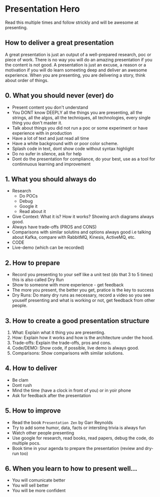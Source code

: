 # Presentation Hero

Read this multiple times and follow strickly and will be awesome at presenting.

## How to deliver a great presentation

A great presentation is just an output of a well-prepared research, poc or piece of work.
There is no way you will do an amazing presentation if you the content is not good.
A presentation is just an excuse, a reason or a motivation if you will do learn someeting deep and deliver an awesome experience.
When you are presenting, you are delivering a story, think about order of things.

## 0. What you should never (ever) do

 * Present content you don't understand
 * You DONT know DEEPLY all the things you are presenting, all the strings, all the algos, all the techniques, all technologies, every single thing you don't master it.
 * Talk about things you did not run a poc or some experiment or have experience with in production
 * Have a lot of text and just read all time
 * Have a white background with or poor color scheme. 
 * Splash code in text, dont show code without syntax highlight
 * Do no sufer in silence, ask for help
 * Dont do the presentation for compliance, do your best, use as a tool for continnuous learning and improvement

## 1. What you should always do

 * Research
    * Do POCs
    * Debug
    * Google it
    * Read about it
  * Give Context: What it is? How it works? Showing arch diagrams always good.  
  * Always have trade-offs (PROS and CONS)  
  * Comparisons with similar solutins and options always good i.e talking about Kafka, compare with RabbitMQ, Kinesis, ActiveMQ, etc.
  * CODE
  * Live-demo (which can be recorded)

## 2. How to prepare

  * Record you presenting to your self like a unit test (do that 3 to 5 times) this is also called Dry Run
  * Show to someone with more experience - get feedback
  * The more you present, the better you get, pratice is the key to success
  * Dry Runs: Do many dry runs as necessary, record a video so you see youself presenting and what is working or not, get feedback from other people. 

## 3. How to create a good presentation structure

  1. What: Explain what it thing you are presenting.
  2. How: Explain how it works and how is the architecture under the hood.
  3. Trade-offs: Explain the trade-offs, pros and cons.
  4. Code/DEMO: Show code, if possible, live demo is always good.
  5. Comparisons: Show comparisons with similar solutions.


## 4. How to deliver

  * Be clam
  * Dont rush
  * Mind the time (have a clock in front of you) or in yoir phone
  * Ask for feedback after the presentation

## 5. How to improve

  * Read the book `Presentation Zen` by Garr Reynolds
  * Try to add some humor, data, facts or intersting trivia is always fun
  * Watch other people presenting
  * Use google for research, read books, read papers, debug the code, do multiple pocs.
  * Book time in your agenda to prepare the presentation (review and dry-run too)

## 6. When you learn to how to present well...

  * You will comunicate better
  * You will sell better
  * You will be more confident